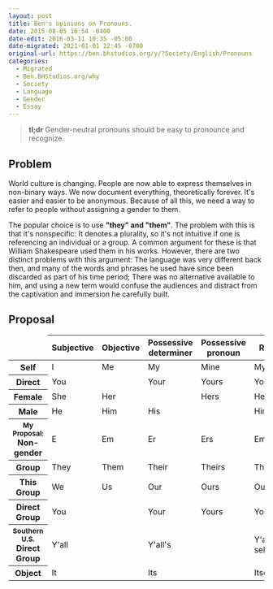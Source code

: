 ```yaml
---
layout: post
title: Ben's opinions on Pronouns.
date: 2015-08-05 16:54 -0400
date-edit: 2016-03-11 10:35 -05:00
date-migrated: 2021-01-01 22:45 -0700
original-url: https://ben.bhstudios.org/y/?Society/English/Pronouns
categories:
  - Migrated
  - Ben.BHStudios.org/why
  - Society
  - Language
  - Gender
  - Essay
---
```


<article>

<blockquote class="hero"><strong>tl;dr</strong> Gender-neutral pronouns should be easy to pronounce and recognize.</blockquote>

<section id="Problem">
	<h2>Problem</h2>
	<p>World culture is changing. People are now able to express themselves in non-binary ways. We now document everything, theoretically forever. It's easier and easier to be anonymous. Because of all this, we need a way to refer to people without assigning a gender to them.</p>
	<p>The popular choice is to use <strong>"they" and "them"</strong>. The problem with this is that it's nonspecific: It denotes a plurality, so it's not intuitive if one is referencing an individual or a group. A common argument for these is that William Shakespeare used <span title="it's a pun!">them</span> in his works. However, there are two distinct problems with this argument: The language was very different back then, and many of the words and phrases he used have since been discarded as part of his time period; There was no alternative available to him, and using a new term would confuse the audiences and distract from the captivation and immersion he carefully built.</p>
</section>

<section id="Proposal">
	<h2>Proposal</h2>
	<table class="pretty">
		<thead>
			<tr><td></td>
				<th>Subjective</th>
				<th>Objective</th>
				<th>Possessive determiner</th>
				<th>Possessive pronoun</th>
				<th class="horiz">Reflexive</th>
			</tr>
		</thead>
		<tbody>
			<tr>
				<th title="First Person Singular">Self</th>
				<td>I</td>
				<td>Me</td>
				<td>My</td>
				<td>Mine</td>
				<td>Myself</td>
			</tr>
			<tr>
				<th title="Second Person Singular">Direct</th>
				<td colspan="2">You</td>
				<!--td>You</td-->
				<td>Your</td>
				<td>Yours</td>
				<td>Yourself</td>
			</tr>
			<tr>
				<th title="Third Person Singular">Female</th>
				<td>She</td>
				<td colspan="2">Her</td>
				<!--td>Her</td-->
				<td>Hers</td>
				<td>Herself</td>
			</tr>
			<tr>
				<th title="Third Person Singular">Male</th>
				<td>He</td>
				<td>Him</td>
				<td colspan="2">His</td>
				<!--td>His</td-->
				<td>Himself</td>
			</tr>
			<tr class="highlight">
				<th title="Third Person Singular"><small>My Proposal:</small><br>Non-gender</th>
				<td>E</td>
				<td>Em</td>
				<td>Er</td>
				<td>Ers</td>
				<td>Emself</td>
			</tr>
			<tr>
				<th title="Third Person Plural">Group</th>
				<td>They</td>
				<td>Them</td>
				<td>Their</td>
				<td>Theirs</td>
				<td>Themselves</td>
			</tr>
			<tr>
				<th title="First Person Plural">This Group</th>
				<td>We</td>
				<td>Us</td>
				<td>Our</td>
				<td>Ours</td>
				<td>Ourselves</td>
			</tr>
			<tr>
				<th title="Second Person Plural">Direct Group</th>
				<td colspan="2">You</td>
				<!--td>You</td-->
				<td>Your</td>
				<td>Yours</td>
				<td>Yourselves</td>
			</tr>
			<tr>
				<th title="Second Person Plural"><small>Southern U.S.</small><br>Direct Group</th>
				<td colspan="2">Y'all</td>
				<!--td>Y'all</td-->
				<td colspan="2">Y'all's</td>
				<!--td>Y'all's</td-->
				<td>Y'all's selves</td>
			</tr>
			<tr>
				<th title="Third Person Singular" class="vert">Object</th>
				<td colspan="2">It</td>
				<!--td>It</td-->
				<td colspan="2">Its</td>
				<!--td>Its</td-->
				<td>Itself</td>
			</tr>
		</tbody>
	</table>
</section>
</article>
